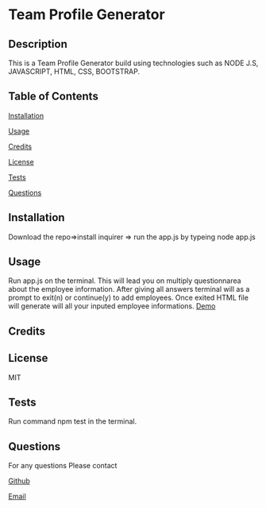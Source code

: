 
# Team Profile Generator


## Description
This is a Team Profile Generator build using technologies such as NODE J.S, JAVASCRIPT, HTML, CSS, BOOTSTRAP.
## Table of Contents
[Installation](#installation)

[Usage](#usage)

[Credits](#credits)

[License](#license)

[Tests](#tests)

[Questions](#questions)

## Installation
Download the repo=>install inquirer => run the app.js by typeing node app.js
## Usage
Run app.js on the terminal.
This will lead you on multiply questionnarea about the employee information.
After giving all answers terminal will as a prompt to exit(n) or continue(y) to add employees. 
Once exited HTML file will generate will all your inputed employee informations.
[Demo](https://youtu.be/8waDtyKSTW4)
## Credits

## License
MIT
## Tests
Run command npm test in the terminal.
## Questions
For any questions Please contact

[Github](https://github.com/LohithAmal "My Github")

[Email](lohith05amal@gmail.com "My Email")
